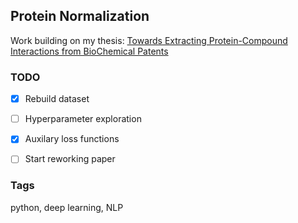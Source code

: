 ## Protein Normalization

Work building on my thesis: [Towards Extracting Protein-Compound Interactions from BioChemical Patents](https://escholarship.org/uc/item/6pz742g7)

### TODO

- [x] Rebuild dataset

- [ ] Hyperparameter exploration

- [x] Auxilary loss functions

- [ ] Start reworking paper

### Tags

python, deep learning, NLP
